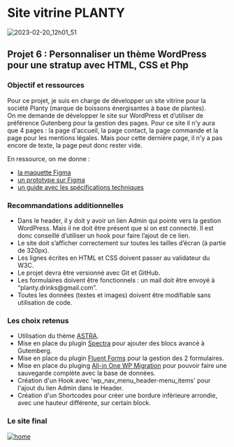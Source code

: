 # Site vitrine PLANTY

![2023-02-20_12h01_51](https://user-images.githubusercontent.com/117899919/224936123-c165d678-5254-40ba-8f30-c6bf97872f9d.png)

## Projet 6 : Personnaliser un thème WordPress pour une stratup avec HTML, CSS et Php

### Objectif et ressources
Pour ce projet, je suis en charge de développer un site vitrine pour la société Planty (marque de boissons énergisantes à base de plantes).  
On me demande de développer le site sur WordPress et d’utiliser de préférence Gutenberg pour la gestion des pages.
Pour ce site il n'y aura que 4 pages : la page d'accueil, la page contact, la page commande et la page pour les mentions légales. Mais pour cette dernière page, il n'y a pas encore de texte, la page peut donc rester vide.

En ressource, on me donne :
<ul>
    <li><a href="https://www.figma.com/file/P19mvyz8EbozI4zlHJB7fy/Maquette-Planty-P6-Wordpress?node-id=0-1&t=iNwwNBiCNke2wMyD-0" target="_blank">la maquette Figma</a></li>
    <li><a href="https://www.figma.com/proto/P19mvyz8EbozI4zlHJB7fy/Maquette-Planty-P6-Wordpress?node-id=2%3A40&scaling=min-zoom&page-id=0%3A1&starting-point-node-id=2%3A40" target="_blank">un prototype sur Figma</a></li>
    <li><a href="https://course.oc-static.com/projects/D%C3%A9veloppeur+Web/DWP_P6+WordPress+PHP+Planty/DW+P6+Wordpress+-+Sp%C3%A9cifications+fonctionnelles.pdf" target="_blank">un guide avec les spécifications techniques</a></li>
</ul>
    
### Recommandations additionnelles
<ul>
    <li>Dans le header, il y doit y avoir un lien Admin qui pointe vers la gestion WordPress. Mais il ne doit être présent que si on est connecté. Il est donc conseillé d’utiliser un hook pour faire l’ajout de ce lien.</li>
    <li>Le site doit s’afficher correctement sur toutes les tailles d’écran (à partie de 320px).</li>
    <li>Les lignes écrites en HTML et CSS doivent passer au validateur du W3C.</li>
    <li>Le projet devra être versionné avec Git et GitHub.</li>
    <li>Les formulaires doivent être fonctionnels : un mail doit être envoyé à “planty.drinks@gmail.com”.</li>
    <li>Toutes les données (textes et images) doivent être modifiable sans utilisation de code.</li>
</ul>

### Les choix retenus
<ul>
    <li>Utilisation du thème <a href="https://fr.wordpress.org/themes/astra/" target="_blank">ASTRA</a>.</li>
    <li>Mise en place du plugin <a href="https://wordpress.org/plugins/fluentform/" target="_blank">Spectra</a> pour ajouter des blocs avancé à Gutemberg.</li>
    <li>Mise en place du plugin <a href="https://wordpress.org/plugins/fluentform/" target="_blank">Fluent Forms</a> pour la gestion des 2 formulaires.</li>
    <li>Mise en place du pluging <a href="https://fr.wordpress.org/plugins/all-in-one-wp-migration/" target="_blank">All-in One WP Migration</a> pour pouvoir faire une sauvegarde complète avec la base de données.</li>
    <li>Création d'un Hook avec 'wp_nav_menu_header-menu_items' pour l'ajout du lien Admin dans le Header.</li>
    <li>Création d'un Shortcodes pour créer une bordure infèrieure arrondie, avec une hauteur différente, sur certain block.</li>
</ul>

### Le site final
<a href="https://www.sanoecreation.fr/OpenClassRooms/Planty/" target="_blank">![home](https://user-images.githubusercontent.com/117899919/224937787-33369076-e415-474a-84c5-246e82b32f1d.png)</a>

